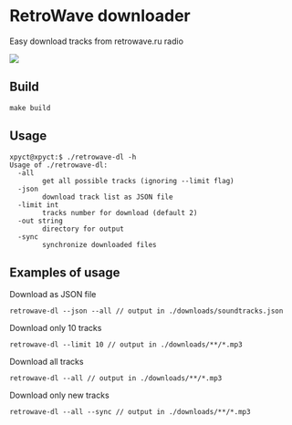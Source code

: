 # RetroWave downloader

Easy download tracks from retrowave.ru radio

![](https://cdn.jsdelivr.net/gh/xpyct/retrowave-dl/term.svg)

## Build
```ssh
make build
```

## Usage

```ssh
xpyct@xpyct:$ ./retrowave-dl -h
Usage of ./retrowave-dl:
  -all
        get all possible tracks (ignoring --limit flag)
  -json
        download track list as JSON file
  -limit int
        tracks number for download (default 2)
  -out string
        directory for output
  -sync
        synchronize downloaded files

```

## Examples of usage

Download as JSON file
```ssh
retrowave-dl --json --all // output in ./downloads/soundtracks.json
```

Download only 10 tracks
```ssh
retrowave-dl --limit 10 // output in ./downloads/**/*.mp3
```
Download all tracks
```ssh
retrowave-dl --all // output in ./downloads/**/*.mp3
```

Download only new tracks
```ssh
retrowave-dl --all --sync // output in ./downloads/**/*.mp3
```
